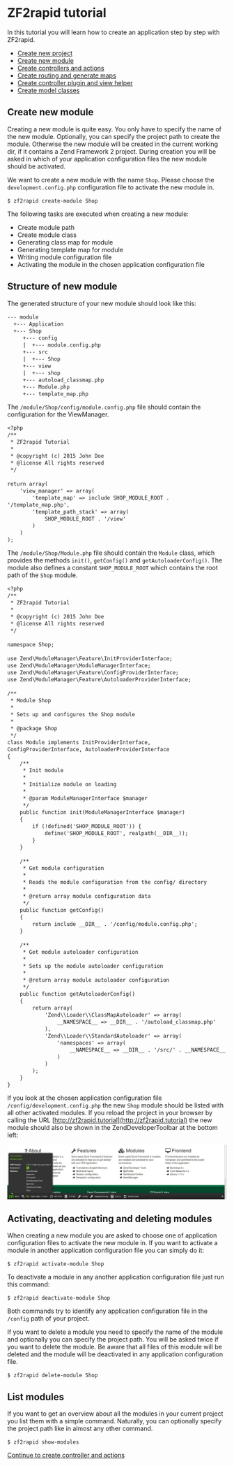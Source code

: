# ZF2rapid tutorial

In this tutorial you will learn how to create an application step by step with
ZF2rapid.

 * [Create new project](tutorial-create-project.md)
 * [Create new module](tutorial-create-module.md)
 * [Create controllers and actions](tutorial-create-controllers-actions.md)
 * [Create routing and generate maps](tutorial-create-routing-maps.md)
 * [Create controller plugin and view helper](tutorial-create-controller-plugin-view-helper.md)
 * [Create model classes](tutorial-crud-create-model.md)

## Create new module

Creating a new module is quite easy. You only have to specify the name of the 
new module. Optionally, you can specify the project path to create the module. 
Otherwise the new module will be created in the current working dir, if it 
contains a Zend Framework 2 project. During creation you will be asked in which 
of your application configuration files the new module should be activated. 

We want to create a new module with the name `Shop`. Please choose the 
`development.config.php` configuration file to activate the new module in.

    $ zf2rapid create-module Shop

The following tasks are executed when creating a new module:

 * Create module path
 * Create module class
 * Generating class map for module
 * Generating template map for module
 * Writing module configuration file
 * Activating the module in the chosen application configuration file

## Structure of new module

The generated structure of your new module should look like this:

    --- module
      +--- Application
      +--- Shop
         +--- config
         |  +--- module.config.php
         +--- src
         |  +--- Shop
         +--- view
         |  +--- shop
         +--- autoload_classmap.php
         +--- Module.php
         +--- template_map.php
         
The `/module/Shop/config/module.config.php` file should contain the 
configuration for the ViewManager. 

    <?php
    /**
     * ZF2rapid Tutorial
     *
     * @copyright (c) 2015 John Doe
     * @license All rights reserved
     */
    
    return array(
        'view_manager' => array(
            'template_map' => include SHOP_MODULE_ROOT . '/template_map.php',
            'template_path_stack' => array(
                SHOP_MODULE_ROOT . '/view'
            )
        )
    );

The `/module/Shop/Module.php` file should contain the `Module` class, 
which provides the methods `init()`, `getConfig()` and 
`getAutoloaderConfig()`. The module also defines a constant 
`SHOP_MODULE_ROOT` which contains the root path of the `Shop` module.

    <?php
    /**
     * ZF2rapid Tutorial
     *
     * @copyright (c) 2015 John Doe
     * @license All rights reserved
     */
    
    namespace Shop;
    
    use Zend\ModuleManager\Feature\InitProviderInterface;
    use Zend\ModuleManager\ModuleManagerInterface;
    use Zend\ModuleManager\Feature\ConfigProviderInterface;
    use Zend\ModuleManager\Feature\AutoloaderProviderInterface;
    
    /**
     * Module Shop
     *
     * Sets up and configures the Shop module
     *
     * @package Shop
     */
    class Module implements InitProviderInterface, ConfigProviderInterface, AutoloaderProviderInterface
    {
        /**
         * Init module
         *
         * Initialize module on loading
         *
         * @param ModuleManagerInterface $manager
         */
        public function init(ModuleManagerInterface $manager)
        {
            if (!defined('SHOP_MODULE_ROOT')) {
                define('SHOP_MODULE_ROOT', realpath(__DIR__));
            }
        }
    
        /**
         * Get module configuration
         *
         * Reads the module configuration from the config/ directory
         *
         * @return array module configuration data
         */
        public function getConfig()
        {
            return include __DIR__ . '/config/module.config.php';
        }
    
        /**
         * Get module autoloader configuration
         *
         * Sets up the module autoloader configuration
         *
         * @return array module autoloader configuration
         */
        public function getAutoloaderConfig()
        {
            return array(
                'Zend\\Loader\\ClassMapAutoloader' => array(
                    __NAMESPACE__ => __DIR__ . '/autoload_classmap.php'
                ),
                'Zend\\Loader\\StandardAutoloader' => array(
                    'namespaces' => array(
                        __NAMESPACE__ => __DIR__ . '/src/' . __NAMESPACE__
                    )
                )
            );
        }
    }

If you look at the chosen application configuration file 
`/config/development.config.php` the new `Shop` module should be listed with all 
other activated modules. If you reload the project in your browser by calling 
the URL [http://zf2rapid.tutorial](http://zf2rapid.tutorial) the new module 
should also be shown in the ZendDeveloperToolbar at the bottom left:
  
![Screen shot activated module](screen_activated_module.jpg)
  
## Activating, deactivating and deleting modules

When creating a new module you are asked to choose one of application 
configuration files to activate the new module in. If you want to activate a 
module in another application configuration file you can simply do it:

    $ zf2rapid activate-module Shop

To deactivate a module in any another application configuration file just run 
this command:

    $ zf2rapid deactivate-module Shop

Both commands try to identify any application configuration file in the 
`/config` path of your project. 

If you want to delete a module you need to specify the name of the module and 
optionally you can specify the project path. You will be asked twice if you 
want to delete the module. Be aware that all files of this module will be 
deleted and the module will be deactivated in any application configuration 
file.

    $ zf2rapid delete-module Shop

## List modules

If you want to get an overview about all the modules in your current project 
you list them with a simple command. Naturally, you can optionally specify the 
project path like in almost any other command.
 
    $ zf2rapid show-modules
 
[Continue to create controller and actions](tutorial-create-controllers-actions.md)
